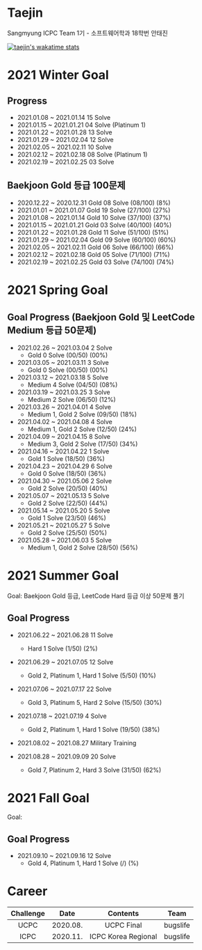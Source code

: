 # Taejin
Sangmyung ICPC Team 1기 - 소프트웨어학과 18학번 안태진

[![taejin's wakatime stats](https://github-readme-stats.vercel.app/api/wakatime?username=wrathlion&theme=dracula&layout=compact)](https://github.com/anuraghazra/github-readme-stats)



# 2021 Winter Goal
## Progress
- 2021.01.08 ~ 2021.01.14 15 Solve
- 2021.01.15 ~ 2021.01.21 04 Solve (Platinum 1)
- 2021.01.22 ~ 2021.01.28 13 Solve
- 2021.01.29 ~ 2021.02.04 12 Solve
- 2021.02.05 ~ 2021.02.11 10 Solve
- 2021.02.12 ~ 2021.02.18 08 Solve (Platinum 1)
- 2021.02.19 ~ 2021.02.25 03 Solve

## Baekjoon Gold 등급 100문제
- 2020.12.22 ~ 2020.12.31 Gold 08 Solve (08/100) (8%)
- 2021.01.01 ~ 2021.01.07 Gold 19 Solve (27/100) (27%)
- 2021.01.08 ~ 2021.01.14 Gold 10 Solve (37/100) (37%)
- 2021.01.15 ~ 2021.01.21 Gold 03 Solve (40/100) (40%)
- 2021.01.22 ~ 2021.01.28 Gold 11 Solve (51/100) (51%)
- 2021.01.29 ~ 2021.02.04 Gold 09 Solve (60/100) (60%)
- 2021.02.05 ~ 2021.02.11 Gold 06 Solve (66/100) (66%)
- 2021.02.12 ~ 2021.02.18 Gold 05 Solve (71/100) (71%)
- 2021.02.19 ~ 2021.02.25 Gold 03 Solve (74/100) (74%)

# 2021 Spring Goal
## Goal Progress (Baekjoon Gold 및 LeetCode Medium 등급 50문제)
- 2021.02.26 ~ 2021.03.04 2 Solve
  - Gold 0 Solve (00/50) (00%)
- 2021.03.05 ~ 2021.03.11 3 Solve
  - Gold 0 Solve (00/50) (00%)
- 2021.03.12 ~ 2021.03.18 5 Solve
  - Medium 4 Solve (04/50) (08%)
- 2021.03.19 ~ 2021.03.25 3 Solve
  - Medium 2 Solve (06/50) (12%)
- 2021.03.26 ~ 2021.04.01 4 Solve
  - Medium 1, Gold 2 Solve (09/50) (18%)
- 2021.04.02 ~ 2021.04.08 4 Solve
  - Medium 1, Gold 2 Solve (12/50) (24%)
- 2021.04.09 ~ 2021.04.15 8 Solve
  - Medium 3, Gold 2 Solve (17/50) (34%)
- 2021.04.16 ~ 2021.04.22 1 Solve
  - Gold 1 Solve (18/50) (36%)
- 2021.04.23 ~ 2021.04.29 6 Solve
  - Gold 0 Solve (18/50) (36%)
- 2021.04.30 ~ 2021.05.06 2 Solve
  - Gold 2 Solve (20/50) (40%)
- 2021.05.07 ~ 2021.05.13 5 Solve
  - Gold 2 Solve (22/50) (44%)
- 2021.05.14 ~ 2021.05.20 5 Solve
  - Gold 1 Solve (23/50) (46%)
- 2021.05.21 ~ 2021.05.27 5 Solve
  - Gold 2 Solve (25/50) (50%)
- 2021.05.28 ~ 2021.06.03 5 Solve
  - Medium 1, Gold 2 Solve (28/50) (56%)

# 2021 Summer Goal
Goal: Baekjoon Gold 등급, LeetCode Hard 등급 이상 50문제 풀기
## Goal Progress
- 2021.06.22 ~ 2021.06.28 11 Solve
  - Hard 1 Solve (1/50) (2%)
- 2021.06.29 ~ 2021.07.05 12 Solve
  - Gold 2, Platinum 1, Hard 1 Solve (5/50) (10%)
- 2021.07.06 ~ 2021.07.17 22 Solve
  - Gold 3, Platinum 5, Hard 2 Solve (15/50) (30%)
- 2021.07.18 ~ 2021.07.19 4 Solve
  - Gold 2, Platinum 1, Hard 1 Solve (19/50) (38%)

- 2021.08.02 ~ 2021.08.27 Military Training

- 2021.08.28 ~ 2021.09.09 20 Solve
  - Gold 7, Platinum 2, Hard 3 Solve (31/50) (62%)

# 2021 Fall Goal
Goal:
## Goal Progress
- 2021.09.10 ~ 2021.09.16 12 Solve
  - Gold 4, Platinum 1, Hard 1 Solve (/) (%)


# Career
| Challenge | Date     | Contents            | Team     |
|:---------:|:--------:|:-------------------:|:--------:|
| UCPC      | 2020.08. | UCPC Final          | bugslife |
| ICPC      | 2020.11. | ICPC Korea Regional | bugslife |
